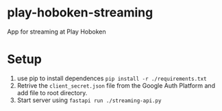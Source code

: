 # play-hoboken-streaming
App for streaming at Play Hoboken

# Setup 

1. use pip to install dependences `pip install -r ./requirements.txt`
2. Retrive the `client_secret.json` file from the Google Auth Platform and add file to root directory.
3. Start server using `fastapi run ./streaming-api.py`